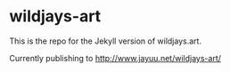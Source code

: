 # wildjays-art

This is the repo for the Jekyll version of wildjays.art.

Currently publishing to http://www.jayuu.net/wildjays-art/
